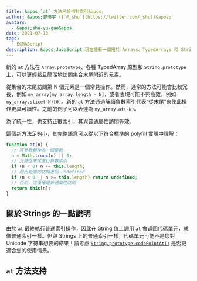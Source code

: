 ```yaml
---
title: &apos;`at` 方法用於相對索引&apos;
author: &apos;郭书宇 ([`@_shu`](https://twitter.com/_shu))&apos;
avatars:
  - &apos;shu-yu-guo&apos;
date: 2021-07-13
tags:
  - ECMAScript
description: &apos;JavaScript 現在擁有一個用於 Arrays、TypedArrays 和 Strings 的相對索引方法。&apos;
---
```


新的 `at` 方法在 `Array.prototype`、各種 TypedArray 原型和 `String.prototype` 上，可以更輕鬆且簡潔地訪問集合末尾附近的元素。

從集合的末尾訪問第 N 個元素是一個常見操作。然而，通常的方法可能會比較冗長，例如 `my_array[my_array.length - N]`，或者表現可能不夠高效，例如 `my_array.slice(-N)[0]`。新的 `at` 方法通過解讀負數索引代表“從末尾”來使此操作更具可讀性。之前的例子可以表達為 `my_array.at(-N)`。

<!--truncate-->
為了統一性，也支持正數索引，其與普通屬性訪問等效。

這個新方法足夠小，其完整語意可以從以下符合標準的 polyfill 實現中理解：

```js
function at(n) {
  // 將參數轉換為一個整數
  n = Math.trunc(n) || 0;
  // 允許從末尾進行負數索引
  if (n < 0) n += this.length;
  // 超出範圍的訪問返回 undefined
  if (n < 0 || n >= this.length) return undefined;
  // 否則，這僅僅是普通屬性訪問
  return this[n];
}
```

## 關於 Strings 的一點說明

由於 `at` 最終執行普通索引操作，因此在 String 值上調用 `at` 會返回代碼單元，就像普通索引一樣。但與 Strings 上的普通索引一樣，代碼單元可能不是您對 Unicode 字符串想要的結果！請考慮 [`String.prototype.codePointAt()`](https://developer.mozilla.org/en-US/docs/Web/JavaScript/Reference/Global_Objects/String/codePointAt) 是否更適合您的使用情景。

## `at` 方法支持

<feature-support chrome="92"
                 firefox="90"
                 safari="no"
                 nodejs="no"
                 babel="yes https://github.com/zloirock/core-js#relative-indexing-method"></feature-support>
